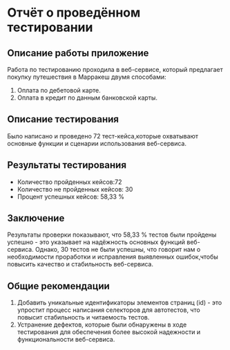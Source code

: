 # Отчёт о проведённом тестировании
## Описание работы приложение 
Работа по тестированию проходила в веб-сервисе, который предлагает покупку путешествия в Марракеш двумя способами:

1. Оплата по дебетовой карте.
2. Оплата в кредит по данным банковской карты.
## Описание тестирования
Было написано и проведено 72 тест-кейса,которые охватывают основные функции и сценарии использования веб-сервиса.

## Результаты тестирования
* Количество пройденных кейсов:72
* Количество не пройденных кейсов: 30
* Процент успешных кейсов: 58,33 %
## Заключение
Результаты проверки показывают, что 58,33 % тестов были пройдены успешно - это указывает на надёжность основных функций веб-сервиса. Однако, 30 тестов не были успешны, что говорит нам о необходимости проработки и исправления выявленных ошибок,чтобы повысить качество и стабильность веб-сервиса.


## Общие рекомендации
1. Добавить уникальные идентификаторы элементов страниц (id) - это упростит процесс написания селекторов для автотестов, что повысит стабильность и читаемость тестов.
2. Устранение дефектов, которые были обнаружены в ходе тестирования для обеспечения более высокой надежности и функциональности веб-сервиса.